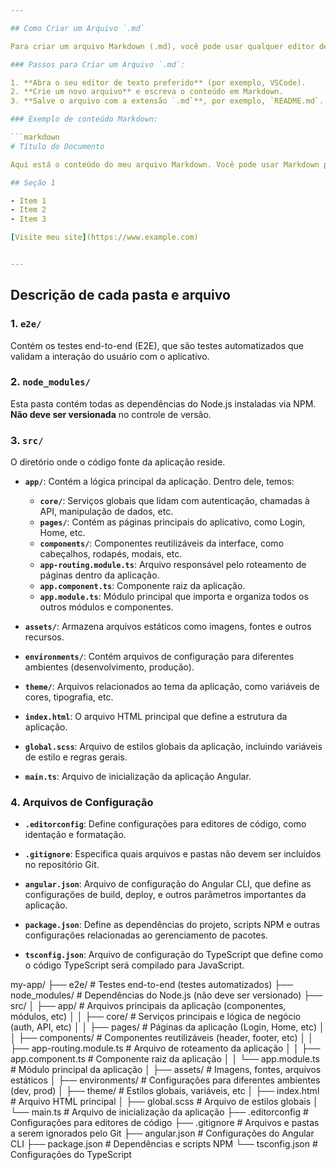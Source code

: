 ```yaml
---

## Como Criar um Arquivo `.md`

Para criar um arquivo Markdown (.md), você pode usar qualquer editor de texto simples, como o **Notepad** (Windows) ou **TextEdit** (Mac), ou usar editores de código como **VSCode**. 

### Passos para Criar um Arquivo `.md`:

1. **Abra o seu editor de texto preferido** (por exemplo, VSCode).
2. **Crie um novo arquivo** e escreva o conteúdo em Markdown.
3. **Salve o arquivo com a extensão `.md`**, por exemplo, `README.md`.

### Exemplo de conteúdo Markdown:

```markdown
# Título do Documento

Aqui está o conteúdo do meu arquivo Markdown. Você pode usar Markdown para criar listas, links e muito mais.

## Seção 1

- Item 1
- Item 2
- Item 3

[Visite meu site](https://www.example.com)


---
```


## Descrição de cada pasta e arquivo

### 1. **`e2e/`**
Contém os testes end-to-end (E2E), que são testes automatizados que validam a interação do usuário com o aplicativo.

### 2. **`node_modules/`**
Esta pasta contém todas as dependências do Node.js instaladas via NPM. **Não deve ser versionada** no controle de versão.

### 3. **`src/`**
O diretório onde o código fonte da aplicação reside.

- **`app/`**: Contém a lógica principal da aplicação. Dentro dele, temos:
  - **`core/`**: Serviços globais que lidam com autenticação, chamadas à API, manipulação de dados, etc.
  - **`pages/`**: Contém as páginas principais do aplicativo, como Login, Home, etc.
  - **`components/`**: Componentes reutilizáveis da interface, como cabeçalhos, rodapés, modais, etc.
  - **`app-routing.module.ts`**: Arquivo responsável pelo roteamento de páginas dentro da aplicação.
  - **`app.component.ts`**: Componente raiz da aplicação.
  - **`app.module.ts`**: Módulo principal que importa e organiza todos os outros módulos e componentes.

- **`assets/`**: Armazena arquivos estáticos como imagens, fontes e outros recursos.
  
- **`environments/`**: Contém arquivos de configuração para diferentes ambientes (desenvolvimento, produção).

- **`theme/`**: Arquivos relacionados ao tema da aplicação, como variáveis de cores, tipografia, etc.

- **`index.html`**: O arquivo HTML principal que define a estrutura da aplicação.

- **`global.scss`**: Arquivo de estilos globais da aplicação, incluindo variáveis de estilo e regras gerais.

- **`main.ts`**: Arquivo de inicialização da aplicação Angular.

### 4. **Arquivos de Configuração**

- **`.editorconfig`**: Define configurações para editores de código, como identação e formatação.
  
- **`.gitignore`**: Especifica quais arquivos e pastas não devem ser incluídos no repositório Git.

- **`angular.json`**: Arquivo de configuração do Angular CLI, que define as configurações de build, deploy, e outros parâmetros importantes da aplicação.

- **`package.json`**: Define as dependências do projeto, scripts NPM e outras configurações relacionadas ao gerenciamento de pacotes.

- **`tsconfig.json`**: Arquivo de configuração do TypeScript que define como o código TypeScript será compilado para JavaScript.




my-app/
├── e2e/                    # Testes end-to-end (testes automatizados)
├── node_modules/            # Dependências do Node.js (não deve ser versionado)
├── src/
│   ├── app/                 # Arquivos principais da aplicação (componentes, módulos, etc)
│   │   ├── core/            # Serviços principais e lógica de negócio (auth, API, etc)
│   │   ├── pages/           # Páginas da aplicação (Login, Home, etc)
│   │   ├── components/      # Componentes reutilizáveis (header, footer, etc)
│   │   ├── app-routing.module.ts # Arquivo de roteamento da aplicação
│   │   ├── app.component.ts  # Componente raiz da aplicação
│   │   └── app.module.ts     # Módulo principal da aplicação
│   ├── assets/              # Imagens, fontes, arquivos estáticos
│   ├── environments/        # Configurações para diferentes ambientes (dev, prod)
│   ├── theme/               # Estilos globais, variáveis, etc
│   ├── index.html           # Arquivo HTML principal
│   ├── global.scss          # Arquivo de estilos globais
│   └── main.ts              # Arquivo de inicialização da aplicação
├── .editorconfig            # Configurações para editores de código
├── .gitignore               # Arquivos e pastas a serem ignorados pelo Git
├── angular.json             # Configurações do Angular CLI
├── package.json             # Dependências e scripts NPM
└── tsconfig.json            # Configurações do TypeScript

